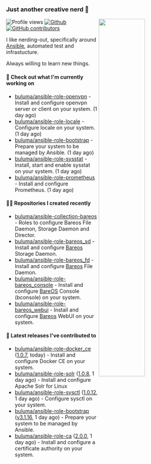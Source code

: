 ### Just another creative nerd 👋


![Profile views](https://gpvc.arturio.dev/buluma) <a href="https://gitstats.me/buluma">
  <img align="right" src="https://github-readme-stats.vercel.app/api?username=buluma&theme=gotham&show_icons=true" width="50%"/>
</a>
[![Github](https://img.shields.io/badge/-buluma-black?style=flat&labelColor=black&logo=github&logoColor=white&include_all_commits=true&count_private=true)](https://gitstats.me/buluma)
[![GitHub contributors](https://img.shields.io/github/contributors/buluma/badges.svg)](https://GitHub.com/buluma/badges/graphs/contributors/)

I like nerding-out, specifically around [Ansible](https://github.com/ansible/ansible), automated test and infrastucture.

Always willing to learn new things.

#### 👷 Check out what I'm currently working on

- [buluma/ansible-role-openvpn](https://github.com/buluma/ansible-role-openvpn) - Install and configure openvpn server or client on your system. (1 day ago)
- [buluma/ansible-role-locale](https://github.com/buluma/ansible-role-locale) - Configure locale on your system. (1 day ago)
- [buluma/ansible-role-bootstrap](https://github.com/buluma/ansible-role-bootstrap) - Prepare your system to be managed by Ansible. (1 day ago)
- [buluma/ansible-role-sysstat](https://github.com/buluma/ansible-role-sysstat) - Install, start and enable sysstat on your system. (1 day ago)
- [buluma/ansible-role-prometheus](https://github.com/buluma/ansible-role-prometheus) - Install and configure Prometheus. (1 day ago)

#### 👨‍💻 Repositories I created recently

- [buluma/ansible-collection-bareos](https://github.com/buluma/ansible-collection-bareos) - Roles to configure Bareos File Daemon, Storage Daemon and Director.
- [buluma/ansible-role-bareos_sd](https://github.com/buluma/ansible-role-bareos_sd) - Install and configure [Bareos](https://www.bareos.com/) Storage Daemon.
- [buluma/ansible-role-bareos_fd](https://github.com/buluma/ansible-role-bareos_fd) - Install and configure [Bareos](https://www.bareos.com/) File Daemon.
- [buluma/ansible-role-bareos_console](https://github.com/buluma/ansible-role-bareos_console) - Install and configure [BareOS](https://www.bareos.com/) Console (bconsole) on your system.
- [buluma/ansible-role-bareos_webui](https://github.com/buluma/ansible-role-bareos_webui) - Install and configure [Bareos](https://www.bareos.com/) WebUI on your system.

#### 🚀 Latest releases I've contributed to

- [buluma/ansible-role-docker_ce](https://github.com/buluma/ansible-role-docker_ce) ([1.0.7](https://github.com/buluma/ansible-role-docker_ce/releases/tag/1.0.7), today) - Install and configure Docker CE on your system.
- [buluma/ansible-role-solr](https://github.com/buluma/ansible-role-solr) ([1.0.8](https://github.com/buluma/ansible-role-solr/releases/tag/1.0.8), 1 day ago) - Install and configure Apache Solr for Linux
- [buluma/ansible-role-sysctl](https://github.com/buluma/ansible-role-sysctl) ([1.0.12](https://github.com/buluma/ansible-role-sysctl/releases/tag/1.0.12), 1 day ago) - Configure sysctl on your system.
- [buluma/ansible-role-bootstrap](https://github.com/buluma/ansible-role-bootstrap) ([v3.1.16](https://github.com/buluma/ansible-role-bootstrap/releases/tag/v3.1.16), 1 day ago) - Prepare your system to be managed by Ansible.
- [buluma/ansible-role-ca](https://github.com/buluma/ansible-role-ca) ([2.0.0](https://github.com/buluma/ansible-role-ca/releases/tag/2.0.0), 1 day ago) - Install and configure a certificate authority on your system.


